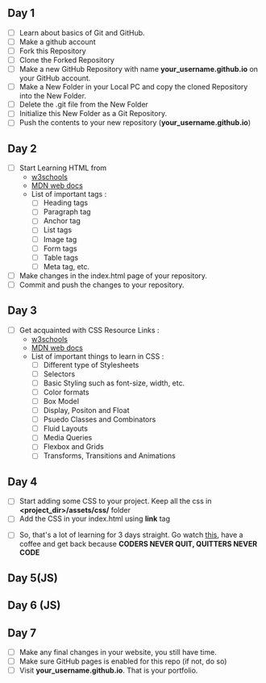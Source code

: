 ## Day 1
- [ ] Learn about basics of Git and GitHub.
- [ ] Make a github account
- [ ] Fork this Repository
- [ ] Clone the Forked Repository
- [ ] Make a new GitHub Repository with name **your_username.github.io** on your GitHub account.
- [ ] Make a New Folder in your Local PC and copy the cloned Repository into the New Folder.
- [ ] Delete the .git file from the New Folder
- [ ] Initialize this New Folder as a Git Repository.
- [ ] Push the contents to your new repository (**your_username.github.io**)

## Day 2
- [ ] Start Learning HTML from 
    - <a href="https://www.w3schools.com/html/default.asp">w3schools</a>
    - <a href="https://developer.mozilla.org/en-US/docs/Web/HTML">MDN web docs</a>
    - List of important tags :
        - [ ] Heading tags
        - [ ] Paragraph tag
        - [ ] Anchor tag
        - [ ] List tags
        - [ ] Image tag
        - [ ] Form tags
        - [ ] Table tags
        - [ ] Meta tag, etc.
- [ ] Make changes in the index.html page of your repository.
- [ ] Commit and push the changes to your repository.

## Day 3
- [ ] Get acquainted with CSS
    Resource Links :
    - <a href="https://www.w3schools.com/css/default.asp">w3schools</a>
    - <a href="https://developer.mozilla.org/en-US/docs/Web/CSS">MDN web docs</a>
    - List of important things to learn in CSS :
        - [ ] Different type of Stylesheets
        - [ ] Selectors
        - [ ] Basic Styling such as font-size, width, etc.
        - [ ] Color formats
        - [ ] Box Model
        - [ ] Display, Positon and Float
        - [ ] Psuedo Classes and Combinators
        - [ ] Fluid Layouts
        - [ ] Media Queries
        - [ ] Flexbox and Grids
        - [ ] Transforms, Transitions and Animations

## Day 4
- [ ] Start adding some CSS to your project. Keep all the css in **<project_dir>/assets/css/** folder
- [ ] Add the CSS in your index.html using **link** tag
<!-- Add some specific tasks to be performed using html. For example, use of @media, zoom on hover etc. etc -->
- [ ] So, that's a lot of learning for 3 days straight. Go watch <a href="https://www.youtube.com/watch?v=D8c4JZW73cM">this</a>, have  a coffee and get back because **CODERS NEVER QUIT, QUITTERS NEVER CODE**

## Day 5(JS)

## Day 6 (JS)

## Day 7
- [ ] Make any final changes in your website, you still have time.
- [ ] Make sure GitHub pages is enabled for this repo (if not, do so)
- [ ] Visit **your_username.github.io**. That is your portfolio.
